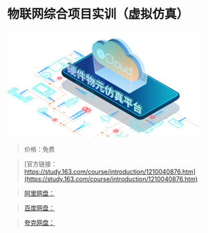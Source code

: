 # 物联网综合项目实训（虚拟仿真）

![img](../../../assets/study163/free/9ab2339197c24d81bab3c5bec76c58c9.png)

> 价格：免费

> [官方链接：https://study.163.com/course/introduction/1210040876.htm](https://study.163.com/course/introduction/1210040876.htm)

> [阿里网盘：]()

> [百度网盘：]()

> [夸克网盘：]()
